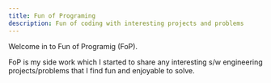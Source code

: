 ```yaml
---
title: Fun of Programing
description: Fun of coding with interesting projects and problems
---
```

Welcome in to Fun of Programig (FoP).

FoP is my side work which I started to share any interesting s/w engineering projects/problems that I find fun and enjoyable to solve.